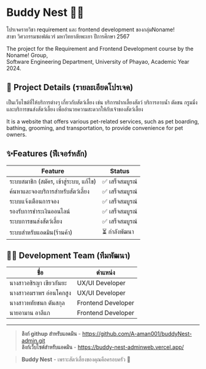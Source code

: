 # Buddy Nest 🐶🐱
โปรเจครายวิชา requirement และ frontend development ของกลุ่มNoname!<br>
สาขา วิศวกรรมซอฟต์แวร์ มหาวิทยาลัยพะเยา ปีการศึกษา 2567

The project for the Requirement and Frontend Development course by the Noname! Group,<br>
Software Engineering Department, University of Phayao, Academic Year 2024.


## 📌 Project Details (รายละเอียดโปรเจค)

เป็นเว็บไซต์ที่ให้บริการต่างๆ เกี่ยวกับสัตว์เลี้ยง เช่น บริการฝากเลี้ยงสัตว์ บริการอาบน้ำ ตัดขน กรูมมิ่ง และบริการขนส่งสัตว์เลี้ยง เพื่ออำนวยความสะดวกให้กับเจ้าของสัตว์เลี้ยง 

It is a website that offers various pet-related services, such as pet boarding, bathing, grooming, and transportation, to provide convenience for pet owners.


## ✨Features (ฟีเจอร์หลัก)
| Feature | Status |
|----------|---------|
| ระบบสมาชิก (สมัคร, เข้าสู่ระบบ, แก้ไข) | ✅ เสร็จสมบูรณ์ |
| ค้นหาและจองบริการสำหรับสัตว์เลี้ยง | ✅ เสร็จสมบูรณ์ |
| ระบบแจ้งเตือนการจอง | ✅ เสร็จสมบูรณ์ |
| รองรับการชำระเงินออนไลน์ | ✅ เสร็จสมบูรณ์ |
| ระบบการขนส่งสัตว์เลี้ยง | ✅ เสร็จสมบูรณ์  |
| ระบบสำหรับแอดมิน(ร้านค้า) | ⏳ กำลังพัฒนา |



## 👨‍💻 Development Team (ทีมพัฒนา)
| ชื่อ | ตำแหน่ง |
|------|----------|
| นางสาวอชิรญา เขียวกันยะ | UX/UI Developer |
| นางสาวอมราพร อ่อนโคกสูง | UX/UI Developer |
| นางสาวหทัยชนก ตันสกุล | Frontend Developer |
| นายอามาน อาลีแก | Frontend Developer |

---
> **ลิงก์ githup สำหรับแอดมิน** - https://github.com/A-aman001/buddyNest-admin.git <br>
> **ลิงก์เว็บไซต์สำหรับแอดมิน** - https://buddy-nest-adminweb.vercel.app/

> **Buddy Nest** - เพราะสัตว์เลี้ยงของคุณคือครอบครัว 🐾
